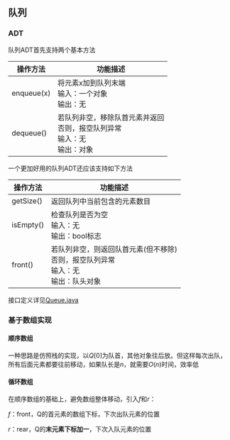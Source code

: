 ## 队列

### ADT

队列ADT首先支持两个基本方法

| 操作方法   | 功能描述                                                     |
| ---------- | ------------------------------------------------------------ |
| enqueue(x) | 将元素x加到队列末端<br>输入：一个对象<br>输出：无            |
| dequeue()  | 若队列非空，移除队首元素并返回<br>否则，报空队列异常<br>输入：无<br>输出：对象 |

一个更加好用的队列ADT还应该支持如下方法

| 操作方法  | 功能描述                                                     |
| --------- | ------------------------------------------------------------ |
| getSize() | 返回队列中当前包含的元素数目                                 |
| isEmpty() | 检查队列是否为空<br>输入：无<br>输出：bool标志               |
| front()   | 若队列非空，则返回队首元素(但不移除)<br>否则，报空队列异常<br>输入：无<br>输出：队头对象 |

接口定义详见[Queue.java](../../java/dsa/queue/Queue.java)

### 基于数组实现

#### 顺序数组

一种思路是仿照栈的实现，以$Q[0]$为队首，其他对象往后放。但这样每次出队，所有后面元素都要往前移动，如果队长是$n$，就需要$O(n)$时间，效率低

#### 循环数组

在顺序数组的基础上，避免数组整体移动，引入$f$和$r$：

$f$：front，Q的首元素的数组下标，下次出队元素的位置

$r$：rear，Q的**末元素下标加一**，下次入队元素的位置

